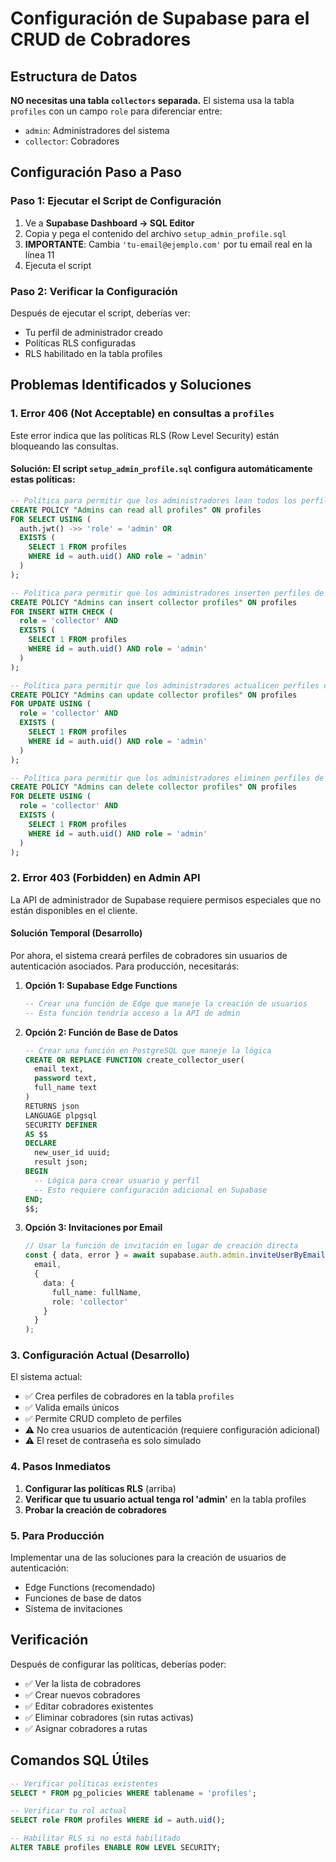 # Configuración de Supabase para el CRUD de Cobradores

## Estructura de Datos

**NO necesitas una tabla `collectors` separada.** El sistema usa la tabla `profiles` con un campo `role` para diferenciar entre:
- `admin`: Administradores del sistema
- `collector`: Cobradores

## Configuración Paso a Paso

### Paso 1: Ejecutar el Script de Configuración

1. Ve a **Supabase Dashboard → SQL Editor**
2. Copia y pega el contenido del archivo `setup_admin_profile.sql`
3. **IMPORTANTE**: Cambia `'tu-email@ejemplo.com'` por tu email real en la línea 11
4. Ejecuta el script

### Paso 2: Verificar la Configuración

Después de ejecutar el script, deberías ver:
- Tu perfil de administrador creado
- Políticas RLS configuradas
- RLS habilitado en la tabla profiles

## Problemas Identificados y Soluciones

### 1. Error 406 (Not Acceptable) en consultas a `profiles`

Este error indica que las políticas RLS (Row Level Security) están bloqueando las consultas.

#### Solución: El script `setup_admin_profile.sql` configura automáticamente estas políticas:

```sql
-- Política para permitir que los administradores lean todos los perfiles
CREATE POLICY "Admins can read all profiles" ON profiles
FOR SELECT USING (
  auth.jwt() ->> 'role' = 'admin' OR 
  EXISTS (
    SELECT 1 FROM profiles 
    WHERE id = auth.uid() AND role = 'admin'
  )
);

-- Política para permitir que los administradores inserten perfiles de cobradores
CREATE POLICY "Admins can insert collector profiles" ON profiles
FOR INSERT WITH CHECK (
  role = 'collector' AND
  EXISTS (
    SELECT 1 FROM profiles 
    WHERE id = auth.uid() AND role = 'admin'
  )
);

-- Política para permitir que los administradores actualicen perfiles de cobradores
CREATE POLICY "Admins can update collector profiles" ON profiles
FOR UPDATE USING (
  role = 'collector' AND
  EXISTS (
    SELECT 1 FROM profiles 
    WHERE id = auth.uid() AND role = 'admin'
  )
);

-- Política para permitir que los administradores eliminen perfiles de cobradores
CREATE POLICY "Admins can delete collector profiles" ON profiles
FOR DELETE USING (
  role = 'collector' AND
  EXISTS (
    SELECT 1 FROM profiles 
    WHERE id = auth.uid() AND role = 'admin'
  )
);
```

### 2. Error 403 (Forbidden) en Admin API

La API de administrador de Supabase requiere permisos especiales que no están disponibles en el cliente.

#### Solución Temporal (Desarrollo)

Por ahora, el sistema creará perfiles de cobradores sin usuarios de autenticación asociados. Para producción, necesitarás:

1. **Opción 1: Supabase Edge Functions**
   ```sql
   -- Crear una función de Edge que maneje la creación de usuarios
   -- Esta función tendría acceso a la API de admin
   ```

2. **Opción 2: Función de Base de Datos**
   ```sql
   -- Crear una función en PostgreSQL que maneje la lógica
   CREATE OR REPLACE FUNCTION create_collector_user(
     email text,
     password text,
     full_name text
   )
   RETURNS json
   LANGUAGE plpgsql
   SECURITY DEFINER
   AS $$
   DECLARE
     new_user_id uuid;
     result json;
   BEGIN
     -- Lógica para crear usuario y perfil
     -- Esto requiere configuración adicional en Supabase
   END;
   $$;
   ```

3. **Opción 3: Invitaciones por Email**
   ```typescript
   // Usar la función de invitación en lugar de creación directa
   const { data, error } = await supabase.auth.admin.inviteUserByEmail(
     email,
     {
       data: {
         full_name: fullName,
         role: 'collector'
       }
     }
   );
   ```

### 3. Configuración Actual (Desarrollo)

El sistema actual:
- ✅ Crea perfiles de cobradores en la tabla `profiles`
- ✅ Valida emails únicos
- ✅ Permite CRUD completo de perfiles
- ⚠️ No crea usuarios de autenticación (requiere configuración adicional)
- ⚠️ El reset de contraseña es solo simulado

### 4. Pasos Inmediatos

1. **Configurar las políticas RLS** (arriba)
2. **Verificar que tu usuario actual tenga rol 'admin'** en la tabla profiles
3. **Probar la creación de cobradores**

### 5. Para Producción

Implementar una de las soluciones para la creación de usuarios de autenticación:
- Edge Functions (recomendado)
- Funciones de base de datos
- Sistema de invitaciones

## Verificación

Después de configurar las políticas, deberías poder:
- ✅ Ver la lista de cobradores
- ✅ Crear nuevos cobradores
- ✅ Editar cobradores existentes
- ✅ Eliminar cobradores (sin rutas activas)
- ✅ Asignar cobradores a rutas

## Comandos SQL Útiles

```sql
-- Verificar políticas existentes
SELECT * FROM pg_policies WHERE tablename = 'profiles';

-- Verificar tu rol actual
SELECT role FROM profiles WHERE id = auth.uid();

-- Habilitar RLS si no está habilitado
ALTER TABLE profiles ENABLE ROW LEVEL SECURITY;
```